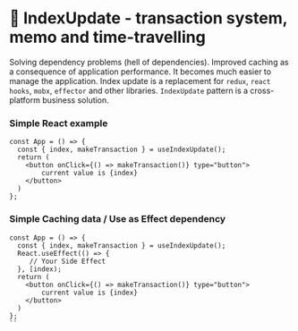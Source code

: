 # 🤞 IndexUpdate - transaction system, memo and time-travelling
Solving dependency problems (hell of dependencies). Improved caching as a consequence of application performance. It becomes much easier to manage the application. Index update is a replacement for `redux`, `react hooks`, `mobx`, `effector` and other libraries. `IndexUpdate` pattern is a cross-platform business solution.

### Simple React example
```tsx
const App = () => {
  const { index, makeTransaction } = useIndexUpdate();
  return (
    <button onClick={() => makeTransaction()} type="button">
        current value is {index}
    </button>
  )
};
```

### Simple Caching data / Use as Effect dependency
```tsx
const App = () => {
  const { index, makeTransaction } = useIndexUpdate();
  React.useEffect(() => { 
     // Your Side Effect
  }, [index);
  return (
    <button onClick={() => makeTransaction()} type="button">
        current value is {index}
    </button>
  )
};
``
